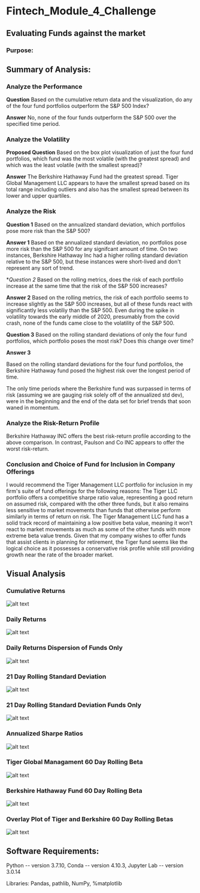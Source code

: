 # Fintech_Module_4_Challenge
## Evaluating Funds against the market

### Purpose:
  
  
## Summary of Analysis:

### Analyze the Performance

**Question** Based on the cumulative return data and the visualization, do any of the four fund portfolios outperform the S&P 500 Index?

**Answer** No, none of the four funds outperform the S&P 500 over the specified time period.


### Analyze the Volatility

**Proposed Question** Based on the box plot visualization of just the four fund portfolios, which fund was the most volatile (with the greatest spread) and which was the least volatile (with the smallest spread)?

**Answer** The Berkshire Hathaway Fund had the greatest spread. Tiger Global Management LLC appears to have the smallest spread based on its total range including outliers and also has the smallest spread between its lower and upper quartiles.


### Analyze the Risk

**Question 1**  Based on the annualized standard deviation, which portfolios pose more risk than the S&P 500?

**Answer 1** Based on the annualized standard deviation, no portfolios pose more risk than the S&P 500 for any signifcant amount of time. On two instances, Berkshire Hathaway Inc had a higher rolling standard deviation relative to the S&P 500, but these instances were short-lived and don't represent any sort of trend.

**Question 2* Based on the rolling metrics, does the risk of each portfolio increase at the same time that the risk of the S&P 500 increases?

**Answer 2** Based on the rolling metrics, the risk of each portfolio seems to increase slightly as the S&P 500 increases, but all of these funds react with significantly less volatiliy than the S&P 500. Even during the spike in volatility towards the early middle of 2020, presumably from the covid crash, none of the funds came close to the volatility of the S&P 500.

**Question 3** Based on the rolling standard deviations of only the four fund portfolios, which portfolio poses the most risk? Does this change over time? 

**Answer 3**

Based on the rolling standard deviations for the four fund portfolios, the Berkshire Hathaway fund posed the highest risk over the longest period of time. 

The only time periods where the Berkshire fund was surpassed in terms of risk (assuming we are gauging risk solely off of the annualized std dev), were in the beginning and the end of the data set for brief trends that soon waned in momentum.


### Analyze the Risk-Return Profile

Berkshire Hathaway INC offers the best risk-return profile according to the above comparison. In contrast, Paulson and Co INC appears to offer the worst risk-return.

### Conclusion and Choice of Fund for Inclusion in Company Offerings

I would recommend the Tiger Management LLC portfolio for inclusion in my firm's suite of fund offerings for the following reasons: The Tiger LLC portfolio offers a competitive sharpe ratio value, representing a good return on assumed risk, compared with the other three funds, but it also remains less sensitive to market movements than funds that otherwise perform similarly in terms of return on risk. The Tiger Management LLC fund has a solid track record of maintaining a low positive beta value, meaning it won't react to market movements as much as some of the other funds with more extreme beta value trends. 
Given that my company wishes to offer funds that assist clients in planning for retirement, the Tiger fund seems like the logical choice as it possesses a conservative risk profile while still providing growth near the rate of the broader market.

## Visual Analysis

### Cumulative Returns

![alt text](https://github.com/rhurst11/Fintech_Module_4_Challenge/blob/main/Workspace/Screenshots_Mod_4_Challenge/Screen%20Shot%202021-07-25%20at%2012.10.03%20PM.png)

### Daily Returns

![alt text](https://github.com/rhurst11/Fintech_Module_4_Challenge/blob/main/Workspace/Screenshots_Mod_4_Challenge/Screen%20Shot%202021-07-25%20at%2012.09.55%20PM.png)

### Daily Returns Dispersion of Funds Only

![alt text](https://github.com/rhurst11/Fintech_Module_4_Challenge/blob/main/Workspace/Screenshots_Mod_4_Challenge/Screen%20Shot%202021-07-25%20at%2012.10.33%20PM.png)

### 21 Day Rolling Standard Deviation

![alt text](https://github.com/rhurst11/Fintech_Module_4_Challenge/blob/main/Workspace/Screenshots_Mod_4_Challenge/Screen%20Shot%202021-07-25%20at%2012.10.47%20PM.png)

### 21 Day Rolling Standard Deviation Funds Only

![alt text](https://github.com/rhurst11/Fintech_Module_4_Challenge/blob/main/Workspace/Screenshots_Mod_4_Challenge/Screen%20Shot%202021-07-25%20at%2012.10.53%20PM.png)

### Annualized Sharpe Ratios

![alt text](https://github.com/rhurst11/Fintech_Module_4_Challenge/blob/main/Workspace/Screenshots_Mod_4_Challenge/Screen%20Shot%202021-07-25%20at%2011.59.04%20AM.png)

### Tiger Global Managament 60 Day Rolling Beta

![alt text](https://github.com/rhurst11/Fintech_Module_4_Challenge/blob/main/Workspace/Screenshots_Mod_4_Challenge/Screen%20Shot%202021-07-25%20at%2012.00.49%20PM.png)

### Berkshire Hathaway Fund 60 Day Rolling Beta

![alt text](https://github.com/rhurst11/Fintech_Module_4_Challenge/blob/main/Workspace/Screenshots_Mod_4_Challenge/Screen%20Shot%202021-07-25%20at%2012.00.42%20PM.png)

### Overlay Plot of Tiger and Berkshire 60 Day Rolling Betas
![alt text](https://github.com/rhurst11/Fintech_Module_4_Challenge/blob/main/Workspace/Screenshots_Mod_4_Challenge/Screen%20Shot%202021-07-25%20at%2012.06.10%20PM.png)
  
## Software Requirements:
  Python -- version 3.7.10,
  Conda -- version 4.10.3,
  Jupyter Lab -- version 3.0.14
  
  
  Libraries:
  Pandas,
  pathlib,
  NumPy,
  %matplotlib
